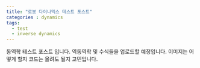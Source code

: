 ```yaml
---
title: "로봇 다이나믹스 테스트 포스트"
categories : dynamics
tags:
  - test
  - inverse dynamics
---
```


동역학 테스트 포스트 입니다.
역동역학 및 수식들을 업로드할 예정입니다.
이미지는 어떻게 할지 코드는 올려도 될지 고민입니다.
